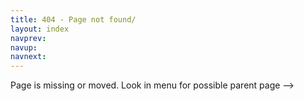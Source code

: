 ```yaml
---
title: 404 - Page not found/
layout: index
navprev: 
navup: 
navnext: 
---
```


Page is missing or moved. Look in menu for possible parent page -->


